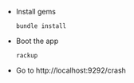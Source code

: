 -   Install gems
    
        bundle install

-   Boot the app

        rackup
    
-   Go to http://localhost:9292/crash